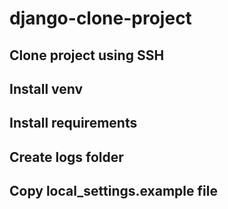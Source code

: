 # django-clone-project
## Clone project using SSH
## Install venv
## Install requirements
## Create logs folder
## Copy local_settings.example file
